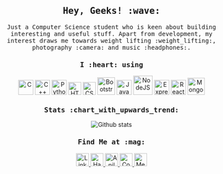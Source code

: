 <h2 align="center"><samp>Hey, Geeks! :wave:</samp></h2>

<p align="center"> 
   <samp> 
      Just a Computer Science student who is keen about building interesting and useful stuff. Apart from development, my interest draws me towards weight lifting :weight_lifting:, photography :camera: and music :headphones:.
   </samp>
</p> 
  <h3 align="center"><samp>I :heart: using</samp></h3>
<p align="center">
   <img src="https://cdn.svgporn.com/logos/c.svg" title="C" width="35" />
   <img src="https://cdn.svgporn.com/logos/c-plusplus.svg" title="C++" width="35" />
   <img src="https://cdn.svgporn.com/logos/python.svg" title="Python" width="35" />
   <img src="https://cdn.svgporn.com/logos/html-5.svg" title="HTML" width="30" />
   <img src="https://cdn.svgporn.com/logos/css-3.svg" title="CSS" width="30" />
   <img src="https://img.icons8.com/color/60/000000/bootstrap.png" title="Bootstrap" width="41" />
   <img src="https://cdn.svgporn.com/logos/javascript.svg" title="JavaScript" width="35" />
   <img src="https://cdn.svgporn.com/logos/nodejs.svg" title="NodeJS" width="45"/>
   <img src="https://www.vectorlogo.zone/logos/expressjs/expressjs-icon.svg" title="ExpressJS" width="35"/>
   <img src="https://cdn.svgporn.com/logos/react.svg" title="React" width="35"/>
   <img src="https://img.icons8.com/color/60/000000/mongodb.png" title="MongoDB" width="40" />
</p>

<h3 align="center"><samp>Stats :chart_with_upwards_trend:</samp></h3>
<p align='center'>
  <img align="center" src="https://github-readme-stats.vercel.app/api?username=anilkaundal&&show_icons=true&theme=dark" alt="Github stats" title="Github Stats">
</p>

<h3 align="center"><samp>Find Me at :mag:</samp></h3>
<p align="center">
  <a href="https://www.linkedin.com/in/anil-kaundal-736805150/">
    <img alt="Linkedin" title="Linkedin" width="30" src="https://cdn.jsdelivr.net/npm/simple-icons@v3/icons/linkedin.svg" />
  </a>
  <a href="https://www.hackerrank.com/injuriousanswer">
   <img alt="HackerRank" title="HackerRank" width="30" src="https://cdn.jsdelivr.net/npm/simple-icons@v3/icons/hackerrank.svg" />
  </a>
  <a href="https://dev.to/anilkaundal">
   <img src="https://d2fltix0v2e0sb.cloudfront.net/dev-badge.svg" alt="Anil Kaundal's DEV Profile" title="DEV Profile" height="30" width="30">
  </a>
  <a href="https://codepen.io/anilkaundal">
   <img alt="Codepen" title="Codepen" width="30" src="https://cdn.jsdelivr.net/npm/simple-icons@v3/icons/codepen.svg" />
  </a>
  <a href="https://medium.com/@injuriousanswer">
   <img alt="Medium" title="Medium" width="30" src="https://cdn.jsdelivr.net/npm/simple-icons@v3/icons/medium.svg" />
  </a>
</p>
